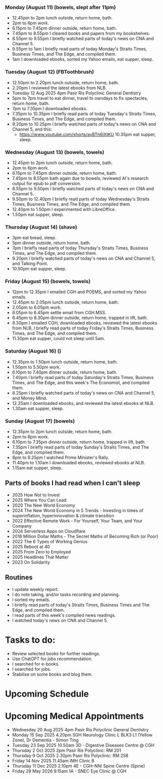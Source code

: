 ### Monday (August 11) (bowels, slept after 11pm)
- 12.45pm to 2pm lunch outside, return home, bath.
- 2pm to 6pm work.
- 6.15pm to 7.45pm dinner outside, return home, bath.
- 7.45pm to 8.55pm I cleared books and papers from my bookshelves.
- 8.55pm to 9.55pm I briefly watched parts of today's news on CNA and Channel 5.
- 9.55pm to 1am I briefly read parts of today Monday's Straits Times, Business Times, and The Edge, and compiled them.
- 1am I downloaded ebooks, sorted my Yahoo emails, eat supper, sleep.

### Tuesday (August 12) (FBToothbrush)
- 12.50pm to 2.20pm lunch outside, return home, bath.
- 2.20pm I reviewed the latest ebooks from NLB.
- Tuesday 12 Aug 2025 4pm Pasir Ris Polyclinic General Dentistry
- 5pm to 7pm travel to eat dinner, travel to owndays to fix spectacles, return home, bath.
- 7pm to 7.35pm I downloaded ebooks.
- 7.35pm to 10.35pm I briefly read parts of today Tuesday's Straits Times, Business Times, and The Edge, and compiled them.
- 9.20pm to 10.25pm I briefly watched parts of today's news on CNA and Channel 5, and this:
    - https://www.youtube.com/shorts/ayBTh6iXtKU
10.35pm eat supper, sleep.

### Wednesday (August 13) (bowels, towels)
- 12.45pm to 2pm lunch outside, return home, bath.
- 2pm to 6pm work.
- 6.15pm to 7.45pm dinner outside, return home, bath.
- 7.45pm to 8.55pm bath again due to bowels, reviewed AI's research output for epub to pdf conversion.
- 8.55pm to 9.50pm I briefly watched parts of today's news on CNA and Channel 5.
- 9.50pm to 12.40pm I briefly read parts of today Wednesday's Straits Times, Business Times, and The Edge, and compiled them.
- 12.40pm to 1.50pm I experimented with LibreOffice.
- 1.50pm eat supper, sleep.

### Thursday (August 14) (shave)
- 3pm eat bread, sleep.
- 5pm dinner outside, return home, bath.
- 7pm I briefly read parts of today Thursday's Straits Times, Business Times, and The Edge, and compiled them.
- 9.20pm I briefly watched parts of today's news on CNA and Channel 5, and Talking Point.
- 10.50pm eat supper, sleep.

### Friday (August 15) (bowels, towels)
- 12pm to 12.35pm I emailed CGH and POEMS, and sorted my Yahoo emails.
- 12.45pm to 2.05pm lunch outside, return home, bath.
- 2.05pm to 6.05pm work.
- 6.05pm to 6.45pm settle email from CGH MSS.
- 6.45pm to 8.30pm dinner outside, return home, trapped in lift, bath.
- 8.30pm I emailed CGH, downloaded ebooks, reviewed the latest ebooks from NLB, I briefly read parts of today Friday's Straits Times, Business Times, and The Edge, and compiled them.
- 11.30pm eat supper, could not sleep until 5am.

### Saturday (August 16) ()
- 12.35pm to 1.50pm lunch outside, return home, bath.
- 1.50pm to 5.50pm work.
- 6.10pm to 7.40pm dinner outside, return home, bath.
- 7.40pm I briefly read parts of today Saturday's Straits Times, Business Times, and The Edge, and this week's The Economist, and compiled them.
- 8.25pm I briefly watched parts of today's news on CNA and Channel 5, and Money Mind.
- 12.25am I downloaded ebooks, and reviewed the latest ebooks at NLB.
- 1.30am eat supper, sleep.

### Sunday (August 17) (bowels)
- 12.35pm to 2pm lunch outside, return home, bath.
- 2pm to 6pm work.
- 6.10pm to 7.35pm dinner outside, return home, trapped in lift, bath.
- 7.35pm I briefly read parts of today Sunday's Straits Times, and The Edge, and compiled them.
- 8pm to 9.25pm I watched Prime Minister's Rally.
- 11.40pm to 1.10am I downloaded ebooks, reviewed ebooks at NLB.
- 1.15am eat supper, sleep.



## Parts of books I had read when I can't sleep
- 2025 How Not to Invest
- 2025 Where You Can Lead
- 2020 The New World Economy
- 2024 The New World Economy in 5 Trends - Investing in times of superinflation, hyperinnovation & climate transition
- 2022 Effective Remote Work - For Yourself, Your Team, and Your Company
- 2024 Serverless Apps on Cloudflare
- 2018 Million Dollar Maths - The Secret Maths of Becoming Rich (or Poor)
- 2022 The 6 Types of Working Genius
- 2025 Reboot at 40
- 2025 From Zero to Employed
- 2025 Headlines That Matter
- 2023 On Solidarity

## Routines
- I update weekly report.
- I do note taking, and/or tasks recording and planning.
- I sorted my emails.
- I briefly read parts of today's Straits Times, Business Times and The Edge, and compiled them.
- I read parts of this week's compiled news readings.
- I watched today's news on CNA and Channel 5.

# Tasks to do:
- Review selected books for further readings.
- Use ChatGPT for jobs recommendation.
- I searched for e-books.
- I searched for jobs.
- Stabilise on some books and blog them.

# Upcoming Schedule

# Upcoming Medical Appointments
- Wednesday 20 Aug 2025 4pm Pasir Ris Polyclinic General Dentistry
- Monday 15 Sep 2025 4.20pm SGH Neurology Clinic L BLK3 L1 (Yellow Zone), Dr Dementia - Simon Ting
- Tuesday 23 Sep 2025 10.50am 3D - Digestive Diseases Centre @ CGH
- Thursday 2 Oct 2025 2pm Pasir Ris Polyclinic: RM 201
- Thursday 9 Oct 2025 2.30pm Pasir Ris Polyclinic: RM 258
- Friday 14 Nov 2025 11.45am IMH Clinic B
- Thursday 11 Dec 2025 2.10pm 4E - CGH-NNI Spine Centre (Spine)
- Friday 29 May 2026 9.15am 1A - SNEC Eye Clinic @ CGH


